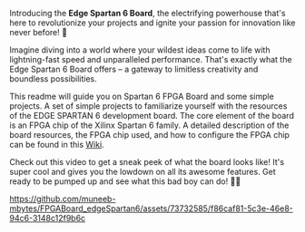 Introducing the <b>Edge Spartan 6 Board</b>, the electrifying powerhouse that's here to revolutionize your projects and ignite your passion for innovation like never before! 🚀

Imagine diving into a world where your wildest ideas come to life with lightning-fast speed and unparalleled performance. That's exactly what the Edge Spartan 6 Board offers – a gateway to limitless creativity and boundless possibilities.

This readme will guide you on Spartan 6 FPGA Board and some simple projects. A set of simple projects to familiarize yourself with the resources of the EDGE SPARTAN 6 development board. The core element of the board is an FPGA chip of the Xilinx Spartan 6 family. A detailed description of the board resources, the FPGA chip used, and how to configure the FPGA chip can be found in this [Wiki](https://github.com/muneeb-mbytes/FPGABoard_edgeSpartan6/wiki).

Check out this video to get a sneak peek of what the board looks like! It's super cool and gives you the lowdown on all its awesome features. Get ready to be pumped up and see what this bad boy can do! 🎥🚀


https://github.com/muneeb-mbytes/FPGABoard_edgeSpartan6/assets/73732585/f86caf81-5c3e-46e8-94c6-3148c12f9b6c







